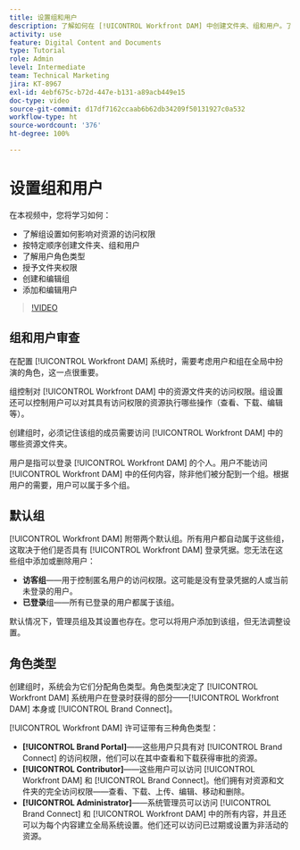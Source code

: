 ```yaml
---
title: 设置组和用户
description: 了解如何在 [!UICONTROL Workfront DAM] 中创建文件夹、组和用户。了解用户角色类型并授予文件夹权限。
activity: use
feature: Digital Content and Documents
type: Tutorial
role: Admin
level: Intermediate
team: Technical Marketing
jira: KT-8967
exl-id: 4ebf675c-b72d-447e-b131-a89acb449e15
doc-type: video
source-git-commit: d17df7162ccaab6b62db34209f50131927c0a532
workflow-type: ht
source-wordcount: '376'
ht-degree: 100%

---
```


# 设置组和用户

在本视频中，您将学习如何：

* 了解组设置如何影响对资源的访问权限
* 按特定顺序创建文件夹、组和用户
* 了解用户角色类型
* 授予文件夹权限
* 创建和编辑组
* 添加和编辑用户

>[!VIDEO](https://video.tv.adobe.com/v/335230/?quality=12&learn=on&enablevpops)

## 组和用户审查

在配置 [!UICONTROL Workfront DAM] 系统时，需要考虑用户和组在全局中扮演的角色，这一点很重要。

组控制对 [!UICONTROL Workfront DAM] 中的资源文件夹的访问权限。组设置还可以控制用户可以对其具有访问权限的资源执行哪些操作（查看、下载、编辑等）。

创建组时，必须记住该组的成员需要访问 [!UICONTROL Workfront DAM] 中的哪些资源文件夹。

用户是指可以登录 [!UICONTROL Workfront DAM] 的个人。用户不能访问 [!UICONTROL Workfront DAM] 中的任何内容，除非他们被分配到一个组。根据用户的需要，用户可以属于多个组。

## 默认组

[!UICONTROL Workfront DAM] 附带两个默认组。所有用户都自动属于这些组，这取决于他们是否具有 [!UICONTROL Workfront DAM] 登录凭据。您无法在这些组中添加或删除用户：

* **访客组**——用于控制匿名用户的访问权限。这可能是没有登录凭据的人或当前未登录的用户。
* **已登录**&#x200B;组——所有已登录的用户都属于该组。

默认情况下，管理员组及其设置也存在。您可以将用户添加到该组，但无法调整设置。

## 角色类型

创建组时，系统会为它们分配角色类型。角色类型决定了 [!UICONTROL Workfront DAM] 系统用户在登录时获得的部分——[!UICONTROL Workfront DAM] 本身或 [!UICONTROL Brand Connect]。

[!UICONTROL Workfront DAM] 许可证带有三种角色类型：

* **[!UICONTROL Brand Portal]**——这些用户只具有对 [!UICONTROL Brand Connect] 的访问权限，他们可以在其中查看和下载获得审批的资源。
* **[!UICONTROL Contributor]**——这些用户可以访问 [!UICONTROL Workfront DAM] 和 [!UICONTROL Brand Connect]。他们拥有对资源和文件夹的完全访问权限——查看、下载、上传、编辑、移动和删除。
* **[!UICONTROL Administrator]**——系统管理员可以访问 [!UICONTROL Brand Connect] 和 [!UICONTROL Workfront DAM] 中的所有内容，并且还可以为每个内容建立全局系统设置。他们还可以访问已过期或设置为非活动的资源。

<!-- 
Learn more graphic & documentation article link, below
* Understanding the difference between Workfront licenses and Workfront DAM role types
* -->
